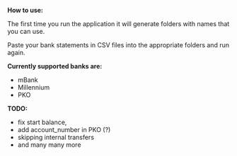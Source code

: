 **How to use:**

The first time you run the application it will generate folders with names that you can use.

Paste your bank statements in CSV files into the appropriate folders and run again.

**Currently supported banks are:**

* mBank
* Millennium
* PKO

**TODO:**

* fix start balance,
* add account_number in PKO (?)
* skipping internal transfers
* and many many more
